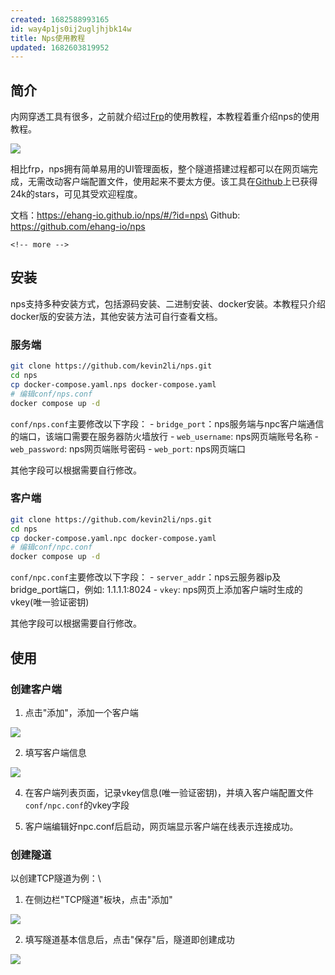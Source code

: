 ```yaml
---
created: 1682588993165
id: way4p1js0ij2ugljhjbk14w
title: Nps使用教程
updated: 1682603819952
---
```


## 简介

内网穿透工具有很多，之前就介绍过[Frp](https://blog.kevin2li.top/post/9)的使用教程，本教程着重介绍nps的使用教程。

![](https://minio.kevin2li.top/image-bed/vanblog/img/01a7f992e5429233f9c495e10a7fd70a.20221210193105.png)

相比frp，nps拥有简单易用的UI管理面板，整个隧道搭建过程都可以在网页端完成，无需改动客户端配置文件，使用起来不要太方便。该工具在[Github](https://github.com/ehang-io/nps)上已获得24k的stars，可见其受欢迎程度。

文档：https://ehang-io.github.io/nps/#/?id=nps\
Github: https://github.com/ehang-io/nps

```{=html}
<!-- more -->
```
## 安装

nps支持多种安装方式，包括源码安装、二进制安装、docker安装。本教程只介绍docker版的安装方法，其他安装方法可自行查看文档。

### 服务端

``` bash
git clone https://github.com/kevin2li/nps.git
cd nps
cp docker-compose.yaml.nps docker-compose.yaml
# 编辑conf/nps.conf
docker compose up -d
```

`conf/nps.conf`主要修改以下字段： -
`bridge_port`：nps服务端与npc客户端通信的端口，该端口需要在服务器防火墙放行 -
`web_username`: nps网页端账号名称 - `web_password`: nps网页端账号密码 -
`web_port`: nps网页端口

其他字段可以根据需要自行修改。

### 客户端

``` bash
git clone https://github.com/kevin2li/nps.git
cd nps
cp docker-compose.yaml.npc docker-compose.yaml
# 编辑conf/npc.conf
docker compose up -d
```

`conf/npc.conf`主要修改以下字段： -
`server_addr`：nps云服务器ip及bridge_port端口，例如: 1.1.1.1:8024 -
`vkey`: nps网页上添加客户端时生成的vkey(唯一验证密钥)

其他字段可以根据需要自行修改。

## 使用

### 创建客户端

1.  点击"添加"，添加一个客户端

![](https://minio.kevin2li.top/image-bed/vanblog/img/abeca2f3c188b970ac59e4e8e650f7b1.20221210193837.png)

2.  填写客户端信息

![](https://minio.kevin2li.top/image-bed/vanblog/img/db4f8a1d4cad50f3b6478e21e9f0e81d.20221210194005.png)

4.  在客户端列表页面，记录vkey信息(唯一验证密钥)，并填入客户端配置文件`conf/npc.conf`的vkey字段

5.  客户端编辑好npc.conf后启动，网页端显示客户端在线表示连接成功。

### 创建隧道

以创建TCP隧道为例：\
1. 在侧边栏"TCP隧道"板块，点击"添加"

![](https://minio.kevin2li.top/image-bed/vanblog/img/62640d1b7c57928c5acb1ca3876ed7e6.20221210195939.png)

2.  填写隧道基本信息后，点击"保存"后，隧道即创建成功

![](https://minio.kevin2li.top/image-bed/vanblog/img/191cbac7718427f0420b4c06d529a69f.20221210200200.png)
